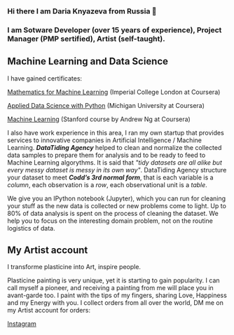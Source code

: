 ### Hi there I am Daria Knyazeva from Russia 👋

### I am Sotware Developer (over 15 years of experience), Project Manager (PMP sertified), Artist (self-taught).

## Machine Learning and Data Science

I have gained certificates:

[Mathematics for Machine Learning](https://www.coursera.org/account/accomplishments/specialization/WTPALQVUXJ2H) (Imperial College London at Coursera)

[Applied Data Science with Python](https://www.coursera.org/account/accomplishments/specialization/certificate/D5ED4S7SRQSV) (Michigan University at Coursera)

[Machine Learning](https://www.coursera.org/api/legacyCertificates.v1/spark/statementOfAccomplishment/972224~34133/pdf) (Stanford course by Andrew Ng at Coursera)

I also have work experience in this area, I ran my own startup that provides services to innovative companies in Artificial Intelligence / Machine Learning. ***DataTiding Agency*** helped to clean and normalize the collected data samples to prepare them for analysis and to be ready to feed to Machine Learning algorythms. It is said that *"tidy datasets are all alike but every messy dataset is messy in its own way"*. DataTiding Agency structure your dataset to meet ***Codd’s 3rd normal form***, that is each variable is a *column*, each observation is a *row*, each observational unit is a *table*.

We give you an IPython notebook (Jupyter), which you can run for cleaning your stuff as the new data is collected or new problems come to light. Up to 80% of data analysis is spent on the process of cleaning the dataset. We help you to focus on the interesting domain problem, not on the routine logistics of data.

## My Artist account

I transforme plasticine into Art, inspire people.

Plasticine painting is very unique, yet it is starting to gain popularity. I can call myself a pioneer, and receiving a painting from me will place you in avant-garde too. I paint with the tips of my fingers, sharing Love, Happiness and my Energy with you. I collect orders from all over the world, DM me on my Artist account for orders:

[Instagram](https://www.instagram.com/daria_heliolater/)

<!--
**DariaKnyazeva/DariaKnyazeva** is a ✨ _special_ ✨ repository because its `README.md` (this file) appears on your GitHub profile.

Here are some ideas to get you started:

- 🔭 I’m currently working on ...
- 🌱 I’m currently learning ...
- 👯 I’m looking to collaborate on ...
- 🤔 I’m looking for help with ...
- 💬 Ask me about ...
- 📫 How to reach me: ...
- 😄 Pronouns: ...
- ⚡ Fun fact: ...
-->
